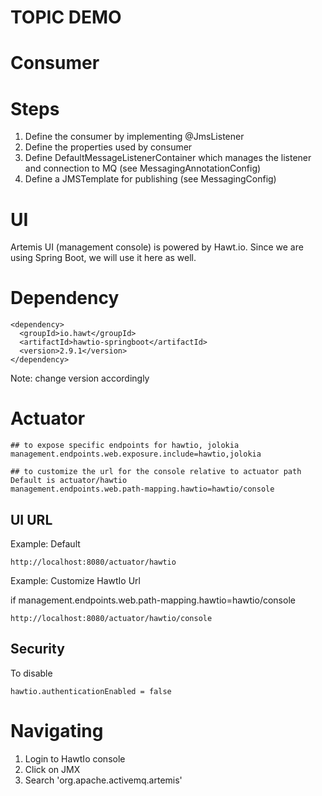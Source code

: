 TOPIC DEMO
==========

Consumer
========

# Steps

1. Define the consumer by implementing @JmsListener
1. Define the properties used by consumer
1. Define DefaultMessageListenerContainer which manages the listener and connection to MQ (see MessagingAnnotationConfig)
1. Define a JMSTemplate for publishing (see MessagingConfig)

UI
==

Artemis UI (management console) is powered by Hawt.io.  Since we are using Spring Boot, we will use it here as well.

# Dependency
```
<dependency>
  <groupId>io.hawt</groupId>
  <artifactId>hawtio-springboot</artifactId>
  <version>2.9.1</version>
</dependency>
```
Note: change version accordingly

# Actuator
```
## to expose specific endpoints for hawtio, jolokia
management.endpoints.web.exposure.include=hawtio,jolokia

## to customize the url for the console relative to actuator path  Default is actuator/hawtio
management.endpoints.web.path-mapping.hawtio=hawtio/console
```

## UI URL

Example: Default
```
http://localhost:8080/actuator/hawtio
```

Example: Customize HawtIo Url

if management.endpoints.web.path-mapping.hawtio=hawtio/console
```
http://localhost:8080/actuator/hawtio/console
```

## Security

To disable
```
hawtio.authenticationEnabled = false
```

# Navigating

1. Login to HawtIo console
1. Click on JMX
1. Search 'org.apache.activemq.artemis'
